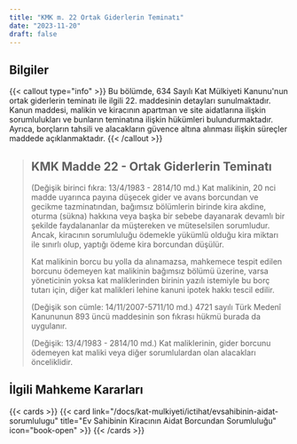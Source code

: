 ```yaml
---
title: "KMK m. 22 Ortak Giderlerin Teminatı"
date: "2023-11-20"
draft: false
---
```


## Bilgiler

{{< callout type="info" >}}
Bu bölümde, 634 Sayılı Kat Mülkiyeti Kanunu'nun ortak giderlerin teminatı ile ilgili 22. maddesinin detayları sunulmaktadır.
Kanun maddesi, malikin ve kiracının apartman ve site aidatlarına ilişkin sorumlulukları ve bunların teminatına ilişkin hükümleri bulundurmaktadır.
Ayrıca, borçların tahsili ve alacakların güvence altına alınması ilişkin süreçler maddede açıklanmaktadır.
{{< /callout >}}

> ## KMK Madde 22 - Ortak Giderlerin Teminatı
> 
>   
> 
> (Değişik birinci fıkra: 13/4/1983 - 2814/10 md.) Kat malikinin, 20 nci
> madde uyarınca payına düşecek gider ve avans borcundan ve gecikme
> tazminatından, bağımsız bölümlerin birinde kira akdine, oturma (sükna)
> hakkına veya başka bir sebebe dayanarak devamlı bir şekilde
> faydalananlar da müştereken ve müteselsilen sorumludur. Ancak,
> kiracının sorumluluğu ödemekle yükümlü olduğu kira miktarı ile sınırlı
> olup, yaptığı ödeme kira borcundan düşülür.
> 
>   
> 
> Kat malikinin borcu bu yolla da alınamazsa, mahkemece tespit edilen
> borcunu ödemeyen kat malikinin bağımsız bölümü üzerine, varsa
> yöneticinin yoksa kat maliklerinden birinin yazılı istemiyle bu borç
> tutarı için, diğer kat malikleri lehine kanuni ipotek hakkı tescil
> edilir.
> 
>   
> 
> (Değişik son cümle: 14/11/2007-5711/10 md.) 4721 sayılı Türk Medenî
> Kanununun 893 üncü maddesinin son fıkrası hükmü burada da uygulanır.
> 
>   
> 
> (Değişik: 13/4/1983 - 2814/10 md.) Kat maliklerinin, gider borcunu
> ödemeyen kat maliki veya diğer sorumlulardan olan alacakları
> önceliklidir.

## İlgili Mahkeme Kararları

{{< cards >}}
{{< card link="/docs/kat-mulkiyeti/ictihat/evsahibinin-aidat-sorumlulugu" title="Ev Sahibinin Kiracının Aidat Borcundan Sorumluluğu" icon="book-open" >}}
{{< /cards >}}
